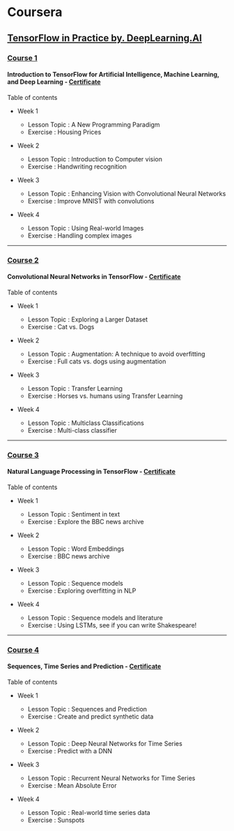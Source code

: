 # Coursera 
## [TensorFlow in Practice by. DeepLearning.AI](https://www.coursera.org/account/accomplishments/professional-cert/9A438V3H5GB5)

### [Course 1](https://github.com/CATERINA-SEUL/Machine_Learning/tree/master/Course1)

#### Introduction to TensorFlow for Artificial Intelligence, Machine Learning, and Deep Learning - [Certificate](https://www.coursera.org/account/accomplishments/verify/665UEEL64X6V)

Table of contents

 - Week 1
    - Lesson Topic : A New Programming Paradigm
    - Exercise : Housing Prices

 - Week 2
    - Lesson Topic : Introduction to Computer vision
    - Exercise : Handwriting recognition

 - Week 3
    - Lesson Topic : Enhancing Vision with Convolutional Neural Networks
    - Exercise : Improve MNIST with convolutions

 - Week 4
    - Lesson Topic : Using Real-world Images
    - Exercise : Handling complex images
   
----

### [Course 2](https://github.com/CATERINA-SEUL/Machine_Learning/tree/master/Course2)

#### Convolutional Neural Networks in TensorFlow - [Certificate](https://www.coursera.org/account/accomplishments/verify/LE7SBZS4NU22)

Table of contents

 - Week 1
    - Lesson Topic : Exploring a Larger Dataset
    - Exercise : Cat vs. Dogs

 - Week 2
    - Lesson Topic : Augmentation: A technique to avoid overfitting
    - Exercise : Full cats vs. dogs using augmentation

 - Week 3
    - Lesson Topic : Transfer Learning
    - Exercise : Horses vs. humans using Transfer Learning

 - Week 4
    - Lesson Topic : Multiclass Classifications
    - Exercise : Multi-class classifier

----

### [Course 3](https://github.com/CATERINA-SEUL/Machine_Learning/tree/master/Course3)

#### Natural Language Processing in TensorFlow - [Certificate](https://www.coursera.org/account/accomplishments/verify/B2UPWGGCWNPX)

Table of contents

 - Week 1
    - Lesson Topic : Sentiment in text
    - Exercise : Explore the BBC news archive

 - Week 2
    - Lesson Topic : Word Embeddings
    - Exercise : BBC news archive

 - Week 3
    - Lesson Topic : Sequence models
    - Exercise : Exploring overfitting in NLP

 - Week 4
    - Lesson Topic : Sequence models and literature
    - Exercise : Using LSTMs, see if you can write Shakespeare!

---

### [Course 4](https://github.com/CATERINA-SEUL/Machine_Learning/tree/master/Course4)

#### Sequences, Time Series and Prediction - [Certificate](https://www.coursera.org/account/accomplishments/verify/VXNRT2RAEJG8)

Table of contents

 - Week 1
    - Lesson Topic : Sequences and Prediction
    - Exercise : Create and predict synthetic data

 - Week 2
    - Lesson Topic : Deep Neural Networks for Time Series
    - Exercise : Predict with a DNN

 - Week 3
    - Lesson Topic : Recurrent Neural Networks for Time Series
    - Exercise : Mean Absolute Error

 - Week 4
    - Lesson Topic : Real-world time series data
    - Exercise : Sunspots
